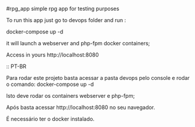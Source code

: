 #rpg_app
simple rpg app for testing purposes

To run this app just go to devops folder and run :

docker-compose up -d

it will launch a webserver and php-fpm docker containers;

Access in yours http://localhost:8080


:: PT-BR

Para rodar este projeto basta acessar a pasta devops pelo console e rodar o comando:
docker-compose up -d

Isto deve rodar os containers webserver e php-fpm;

Após basta acessar http://localhost:8080 no seu navegador.

É necessário ter o docker instalado.